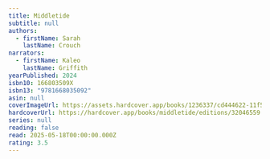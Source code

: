 ```yaml
---
title: Middletide
subtitle: null
authors:
  - firstName: Sarah
    lastName: Crouch
narrators:
  - firstName: Kaleo
    lastName: Griffith
yearPublished: 2024
isbn10: 166803509X
isbn13: "9781668035092"
asin: null
coverImageUrl: https://assets.hardcover.app/books/1236337/cd444622-11f5-4baa-9e6d-7d676b65d624.webp
hardcoverUrl: https://hardcover.app/books/middletide/editions/32046559
series: null
reading: false
read: 2025-05-18T00:00:00.000Z
rating: 3.5
---
```

